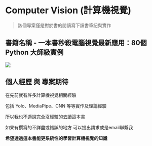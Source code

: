 # Computer Vision (計算機視覺)
> 該個專案僅是對於書的閱讀寫下讀書筆記與實作

## 書籍名稱 - 一本書秒殺電腦視覺最新應用：80個 Python 大師級實例 
![](https://cf-assets2.tenlong.com.tw/products/images/000/173/030/original/DM2212_1000X1350_%E7%AB%8B%E9%AB%94%E6%9B%B8.jpg?1643192917)

## 個人經歷 與 專案期待
在先前就有許多計算機視覺相關經驗 

包括 Yolo、MediaPipe、CNN 等等實作及理論經驗

所以我也不適說完全沒經驗的去讀這本書

如果有撰寫的不詳盡或錯誤的地方 可以提出請求或是email聯繫我

**希望透過這本書能更系統性的學習計算機視覺的知識**